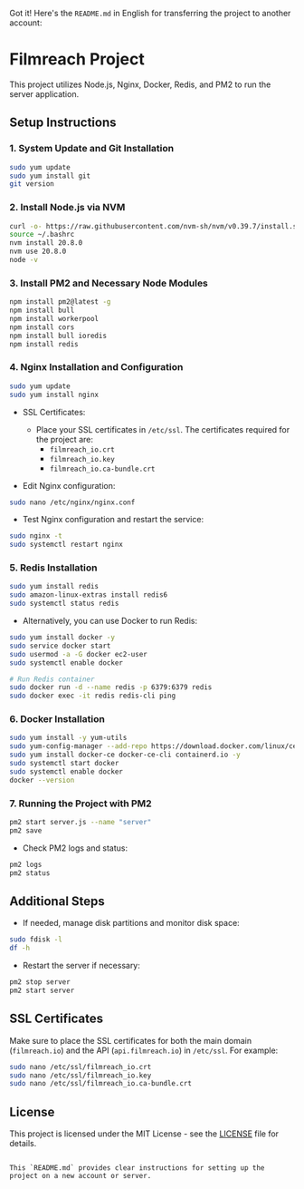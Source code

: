 Got it! Here's the `README.md` in English for transferring the project to another account:

# Filmreach Project

This project utilizes Node.js, Nginx, Docker, Redis, and PM2 to run the server application.

## Setup Instructions

### 1. System Update and Git Installation

```bash
sudo yum update
sudo yum install git
git version
```

### 2. Install Node.js via NVM

```bash
curl -o- https://raw.githubusercontent.com/nvm-sh/nvm/v0.39.7/install.sh | bash
source ~/.bashrc
nvm install 20.8.0
nvm use 20.8.0
node -v
```

### 3. Install PM2 and Necessary Node Modules

```bash
npm install pm2@latest -g
npm install bull
npm install workerpool
npm install cors
npm install bull ioredis
npm install redis
```

### 4. Nginx Installation and Configuration

```bash
sudo yum update
sudo yum install nginx
```

-   SSL Certificates:

    -   Place your SSL certificates in `/etc/ssl`. The certificates required for the project are:
        -   `filmreach_io.crt`
        -   `filmreach_io.key`
        -   `filmreach_io.ca-bundle.crt`

-   Edit Nginx configuration:

```bash
sudo nano /etc/nginx/nginx.conf
```

-   Test Nginx configuration and restart the service:

```bash
sudo nginx -t
sudo systemctl restart nginx
```

### 5. Redis Installation

```bash
sudo yum install redis
sudo amazon-linux-extras install redis6
sudo systemctl status redis
```

-   Alternatively, you can use Docker to run Redis:

```bash
sudo yum install docker -y
sudo service docker start
sudo usermod -a -G docker ec2-user
sudo systemctl enable docker

# Run Redis container
sudo docker run -d --name redis -p 6379:6379 redis
sudo docker exec -it redis redis-cli ping
```

### 6. Docker Installation

```bash
sudo yum install -y yum-utils
sudo yum-config-manager --add-repo https://download.docker.com/linux/centos/docker-ce.repo
sudo yum install docker-ce docker-ce-cli containerd.io -y
sudo systemctl start docker
sudo systemctl enable docker
docker --version
```

### 7. Running the Project with PM2

```bash
pm2 start server.js --name "server"
pm2 save
```

-   Check PM2 logs and status:

```bash
pm2 logs
pm2 status
```

## Additional Steps

-   If needed, manage disk partitions and monitor disk space:

```bash
sudo fdisk -l
df -h
```

-   Restart the server if necessary:

```bash
pm2 stop server
pm2 start server
```

## SSL Certificates

Make sure to place the SSL certificates for both the main domain (`filmreach.io`) and the API (`api.filmreach.io`) in `/etc/ssl`. For example:

```bash
sudo nano /etc/ssl/filmreach_io.crt
sudo nano /etc/ssl/filmreach_io.key
sudo nano /etc/ssl/filmreach_io.ca-bundle.crt
```

## License

This project is licensed under the MIT License - see the [LICENSE](LICENSE) file for details.

```

This `README.md` provides clear instructions for setting up the project on a new account or server.
```
